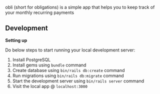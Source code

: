 obli (short for obligations) is a simple app that helps you to keep track of your monthly
recurring payments

## Development

**Setting up**

Do below steps to start running your local development server:

1. Install PostgreSQL
2. Install gems using `bundle` command
3. Create database using `bin/rails db:create` command
4. Run migrations using `bin/rails db:migrate` command
5. Start the development server using `bin/rails server` command
6. Visit the local app @ `localhost:3000`
